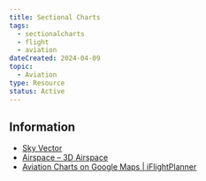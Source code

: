```yaml
---
title: Sectional Charts
tags:
  - sectionalcharts
  - flight
  - aviation
dateCreated: 2024-04-09
topic:
  - Aviation
type: Resource
status: Active
---
```

## Information
- [Sky Vector](https://skyvector.com/)
- [Airspace – 3D Airspace](https://3dairspace.org.uk/index.php/airspace/)
- [Aviation Charts on Google Maps | iFlightPlanner](https://www.iflightplanner.com/AviationCharts/) 